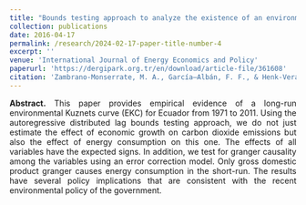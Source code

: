```yaml
---
title: "Bounds testing approach to analyze the existence of an environmental Kuznets curve in Ecuador"
collection: publications
date: 2016-04-17
permalink: /research/2024-02-17-paper-title-number-4
excerpt: ''
venue: 'International Journal of Energy Economics and Policy'
paperurl: 'https://dergipark.org.tr/en/download/article-file/361608'
citation: 'Zambrano-Monserrate, M. A., García–Albán, F. F., & Henk-Vera, K. A. (2016). &quot;Bounds testing approach to analyze the existence of an environmental Kuznets curve in Ecuador.&quot; <i>International Journal of Energy Economics and Policy</i>,  6(2), 159-166.'
---
```


<p align="justify"> <b>Abstract.</b> This paper provides empirical evidence of a long-run environmental Kuznets curve (EKC) for Ecuador from 1971 to 2011. Using the autoregressive distributed lag bounds testing approach, we do not just estimate the effect of economic growth on carbon dioxide emissions but also the effect of energy consumption on this one. The effects of all variables have the expected signs. In addition, we test for granger causality among the variables using an error correction model. Only gross domestic product granger causes energy consumption in the short-run. The results have several policy implications that are consistent with the recent environmental policy of the government. </p>
